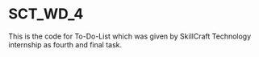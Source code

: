 # SCT_WD_4
This is the code for To-Do-List which was given by SkillCraft Technology internship as fourth and final task.
